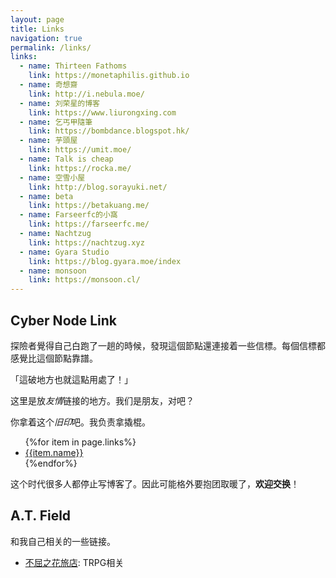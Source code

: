 ```yaml
---
layout: page
title: Links
navigation: true
permalink: /links/
links:
  - name: Thirteen Fathoms
    link: https://monetaphilis.github.io
  - name: 奇想齋
    link: http://i.nebula.moe/
  - name: 刘荣星的博客
    link: https://www.liurongxing.com
  - name: 乞丐甲隨筆
    link: https://bombdance.blogspot.hk/
  - name: 芋頭屋
    link: https://umit.moe/
  - name: Talk is cheap
    link: https://rocka.me/
  - name: 空雪小屋
    link: http://blog.sorayuki.net/
  - name: beta
    link: https://betakuang.me/
  - name: Farseerfc的小窩
    link: https://farseerfc.me/
  - name: Nachtzug
    link: https://nachtzug.xyz
  - name: Gyara Studio
    link: https://blog.gyara.moe/index
  - name: monsoon
    link: https://monsoon.cl/
---
```




## Cyber Node Link

<aside class="gamemaster">
<p>探險者覺得自己白跑了一趟的時候，發現這個節點還連接着一些信標。每個信標都感覺比這個節點靠譜。</p>

<p>「這破地方也就這點用處了！」</p>
</aside>

这里是放*友情*链接的地方。我们是朋友，对吧？

你拿着这个*旧印*吧。我负责拿撬棍。


<ul class="friendship-links">
{%for item in page.links%}
  <li><a href="{{item.link}}">{{item.name}}</a></li>
{%endfor%}
</ul>


这个时代很多人都停止写博客了。因此可能格外要抱团取暖了，**欢迎交换**！


## A.T. Field

和我自己相关的一些链接。

* [不屈之花旅店](https://paotuan.space/): TRPG相关

